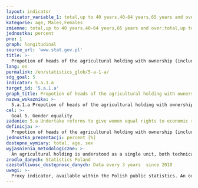 ```yaml
---
layout: indicator
indicator_variable_1: total,up to 40 years,40-64 years,65 years and over,total_,up to 40 years_,50-64 years_,65 years and over_,total__,up to 40 years__,40-64 years__,65 years and over__
kategorie: age, Males,Females
zmienne: total,up to 40 years,40-64 years,65 years and over;total,up to 40 years,50-64 years,65 years and over;total,up to 40 years,40-64 years,65 years and over
jednostka: percent
pre: 1
graph: longitudinal
source_url: 'www.stat.gov.pl'
title: >-
  Propotion of heads of the agricultural holding with ownership (including the joint-ownership by husband/wife and family members) in the total number of heads of agricultural holding
lang: en
permalink: /en/statistics_glob/5-a-1-a/
sdg_goal: 5
indicator: 5.a.1.a
target_id: '5.a.1.a'
graph_title: Propotion of heads of the agricultural holding with ownership (including the joint-ownership by husband/wife and family members) in the total number of heads of agricultural holding
nazwa_wskaznika: >-
  5.a.1.a Propotion of heads of the agricultural holding with ownership (including the joint-ownership by husband/wife and family members) in the total number of heads of agricultural holding
cel: >-
  Goal 5. Gender equality
zadanie: 5.a Undertake reforms to give women equal rights to economic resources, as well as access to ownership and control over land and other forms of property, financial services, inheritance and natural resources, in accordance with national laws
definicja: >-
  Propotion of heads of the agricultural holding with ownership (including the joint-ownership by husband/wife and family members) in the total number of heads of agricultural holding.
jednostka_prezentacji: percent [%]
dostepne_wymiary: total, age, sex
wyjasnienia_metodologiczne: >-
  An agricultural holding is understood as a single unit, both technically and economically, which has a single management (holder or manager) and which conducts agricultural activity. Ownership right - the right to own, use and dispose of things within the limits established by law and social coexistence.Ownership of the agricultural holding is understood as a state by registration of land and buildings provided by the Head Office of Geodesy and Cartography.
zrodlo_danych: Statistics Poland
czestotliwosc_dostępnosc_danych: Data every 3 years  since 2010
uwagi: >-
  Proxy indicator, available within the Polish public statistics. An original indicator, adopted by the UN for monitoring target 5.a of the 2030 Agenda is 5.a.1: (a) Proportion of total agricultural population with ownership or secure rights over agricultural land, by sex  (b) Share of women among owners or rights-bearers of agricultural land, by type of tenure.
---
```

